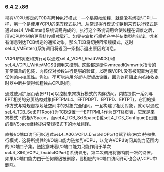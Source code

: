 ### 6.4.2  x86

带有VCPU绑定的TCB有两种执行模式：一个是原始线程，就像没有绑定VCPU一样，另一个是使用VCPU的来宾模式执行。从常规执行模式切换到来宾执行模式是通过seL4_VMEnter()系统调用完成的。执行这个系统调用会使线程在调度之后，用VCPU控制的更高特权模式运行。如果来宾执行模式产生任何类型的错误，或者有消息到达TCB绑定的通知对象，那么TCB将切换回常规模式，这时seL4_VMEnter()系统调用将返回一条指示退出原因的消息。

VCPU的状态和执行可以通过seL4_VCPU_ReadVMCS()和seL4_VCPU_WriteVMCS()调用来控制。这些都是硬件vmread和vmwrite指令的非常简单的包装，内核仅对参数进行足够的验证，以确保VCPU没有被配置为违反任何的内核属性。例如，不可能禁用*外部中断退出*设置，因为这将阻止内核接收定时器中断并使得线程独占CPU时间。

通过使用扩展页表(EPT)可以控制来宾执行模式的内存访问。内核提供一系列与EPT相关的分页结构对象(EPTPML4、EPTPDPT、EPTPD、EPTPT)，它们的操作方式与常规虚拟地址空间中的对象完全相同。一旦构建了相关对象，就可以通过seL4_TCB_SetEPTRoot()为TCB设置一个EPTPML4作为EPT根页表，它就是来宾模式下的根VSpace，而seL4_TCB_SetSpace()或seL4_TCB_Configure()设置的根VSpace继续提供常规模式下的地址翻译。

直接I/O端口访问可以通过seL4_X86_VCPU_EnableIOPort()赋予给(来宾)特权执行模式，这将所提供的I/O端口能力链接到VCPU，以允许VCPU访问其能力范围内的I/O端口子集。链接意味着I/O端口能力只能作用于单次seL4_X86_VCPU_EnableIOPort()系统调用，第二次调用将撤销前一次的设置。如果I/O端口能力由于任何原因被删除，则相应的I/O端口访问许可也会从VCPU中删除。
